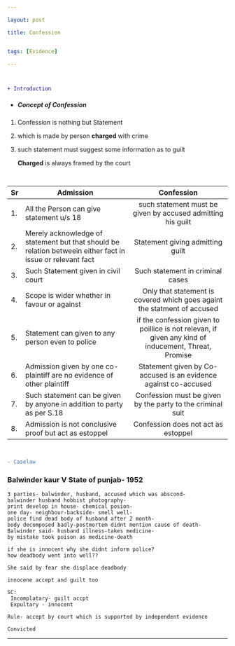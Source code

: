 ```yaml
---

layout: post

title: Confession


tags: [Evidence]

---
```


` `

```diff
+ Introduction
```
- ##### Concept of Confession
 1. Confession is nothing but Statement
 2. which is made by person **charged** with crime
 3. such statement must suggest some information as to guilt
    
    **Charged** is always framed by the court

` `

| Sr | Admission | Confession |
| --|----------|:-------------:|
|1. |All the Person can give statement u/s 18 | such statement must be given by accused admitting his guilt|
|2.| Merely acknowledge of statement but that should be relation betweein either fact in issue or relevant fact | Statement giving admitting  guilt |
| 3.|Such Statement given  in civil court | Such statement  in criminal cases |
| 4.|Scope is wider whether in favour or against | Only  that statement is covered which goes againt the statment of accused |
|5. |Statement can given to any person even to police | if  the confession given to poillice is not relevan, if given any kind of inducement, Threat, Promise  |
| 6. | Admission given by one co-plaintiff are no evidence of other plaintiff | Statement given by Co-accused is an evidence against co-accused|
| 7. | Such statement can be given by anyone in addition to party as per S.18 | Confession must be given by the party to the criminal suit |
| 8. | Admission is not conclusive proof but act as estoppel | Confession does not act as estoppel |

` `

```diff
- Caselaw
```
 
### Balwinder kaur V State of punjab- 1952

  

    3 parties- balwinder, husband, accused which was abscond-
    balwinder husband hobbist photography-
    print develop in house- chemical posion-
    one day- neighbour-backside- smell well-
    police find dead body of husband after 2 month-
    body decomposed badly-postmortem didnt mention cause of death-
    Balwinder said- husband illness-takes medicine-
    by mistake took poison as medicine-death

    if she is innocent why she didnt inform police?
    how deadbody went into well??

    She said by fear she displace deadbody

    innocene accept and guilt too

    SC:
     Incomplatary- guilt accpt
     Expultary - innocent

    Rule- accept by court which is supported by independent evidence 

    Convicted

 
    
---

  
  